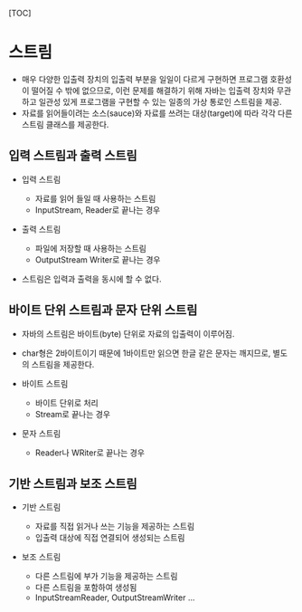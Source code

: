 [TOC]

# 스트림

- 매우 다양한 입출력 장치의 입출력 부분을 일일이 다르게 구현하면 프로그램 호환성이 떨어질 수 밖에 없으므로, 이런 문제를 해결하기 위해 자바는 입출력 장치와 무관하고 일관성 있게 프로그램을 구현할 수 있는 일종의 가상 통로인 스트림을 제공.
- 자료를 읽어들이려는 소스(sauce)와 자료를 쓰려는 대상(target)에 따라 각각 다른 스트림 클래스를 제공한다.



## 입력 스트림과 출력 스트림

- 입력 스트림

  - 자료를 읽어 들일 때 사용하는 스트림
  - InputStream, Reader로 끝나는 경우

- 출력 스트림

  - 파일에 저장할 때 사용하는 스트림
  - OutputStream Writer로 끝나는 경우

  

- 스트림은 입력과 출력을 동시에 할 수 없다.



## 바이트 단위 스트림과 문자 단위 스트림

- 자바의 스트림은 바이트(byte) 단위로 자료의 입출력이 이루어짐.
- char형은 2바이트이기 때문에 1바이트만 읽으면 한글 같은 문자는 깨지므로, 별도의 스트림을 제공한다.



- 바이트 스트림
  - 바이트 단위로 처리
  - Stream로 끝나는 경우
- 문자 스트림
  - Reader나 WRiter로 끝나는 경우



## 기반 스트림과 보조 스트림

- 기반 스트림

  - 자료를 직접 읽거나 쓰는 기능을 제공하는 스트림
  - 입출력 대상에 직접 연결되어 생성되는 스트림

- 보조 스트림

  - 다른 스트림에 부가 기능을 제공하는 스트림
  - 다른 스트림을 포함하여 생성됨
  - InputStreamReader, OutputStreamWriter ...

  